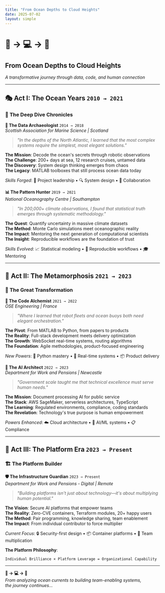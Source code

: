 ```yaml
---
title: "From Ocean Depths to Cloud Heights"
date: 2025-07-02
layout: simple
---
```


<div class="journey-hero">

# 🌊 → 💻 → 🚀
## From Ocean Depths to Cloud Heights

*A transformative journey through data, code, and human connection*

</div>


---

## 🎭 **Act I: The Ocean Years** `2010 → 2021`

<div class="era-ocean">

### 🌊 **The Deep Dive Chronicles**

<div class="role-card ocean-card">

**🔬 The Data Archaeologist** `2014 → 2018`  
*Scottish Association for Marine Science | Scotland*

> *"In the depths of the North Atlantic, I learned that the most complex systems require the simplest, most elegant solutions."*

**The Mission**: Decode the ocean's secrets through robotic observations  
**The Challenge**: 200+ days at sea, 12 research cruises, untamed data  
**The Discovery**: System design thinking emerges from chaos  
**The Legacy**: MATLAB toolboxes that still process ocean data today

*Skills Forged*: 🎯 Project leadership • 🔍 System design • 🤝 Collaboration

</div>

<div class="role-card ocean-card">

**📊 The Pattern Hunter** `2019 → 2021`  
*National Oceanography Centre | Southampton*

> *"In 200,000+ climate observations, I found that statistical truth emerges through systematic methodology."*

**The Quest**: Quantify uncertainty in massive climate datasets  
**The Method**: Monte Carlo simulations meet oceanographic reality  
**The Impact**: Mentoring the next generation of computational scientists  
**The Insight**: Reproducible workflows are the foundation of trust

*Skills Evolved*: 📈 Statistical modeling • 🔄 Reproducible workflows • 🎓 Mentoring

</div>

</div>

---

## 🦋 **Act II: The Metamorphosis** `2021 → 2023`

<div class="era-transition">

### 🔄 **The Great Transformation**

<div class="role-card transition-card">

**🔧 The Code Alchemist** `2021 → 2022`  
*OSE Engineering | France*

> *"Where I learned that robot fleets and ocean buoys both need elegant orchestration."*

**The Pivot**: From MATLAB to Python, from papers to products  
**The Reality**: Full-stack development meets delivery optimization  
**The Growth**: WebSocket real-time systems, routing algorithms  
**The Foundation**: Agile methodologies, product-focused engineering

*New Powers*: 🐍 Python mastery • 🔗 Real-time systems • 📦 Product delivery

</div>

<div class="role-card transition-card">

**🤖 The AI Architect** `2022 → 2023`  
*Department for Work and Pensions | Newcastle*

> *"Government scale taught me that technical excellence must serve human needs."*

**The Mission**: Document processing AI for public service  
**The Stack**: AWS SageMaker, serverless architectures, TypeScript  
**The Learning**: Regulated environments, compliance, coding standards  
**The Revelation**: Technology's true purpose is human empowerment

*Powers Enhanced*: ☁️ Cloud architecture • 🤖 AI/ML systems • 📋 Compliance

</div>

</div>

---

## 🚀 **Act III: The Platform Era** `2023 → Present`

<div class="era-platform">

### 🏗️ **The Platform Builder**

<div class="role-card platform-card">

**🛡️ The Infrastructure Guardian** `2023 → Present`  
*Department for Work and Pensions - Digital | Remote*

> *"Building platforms isn't just about technology—it's about multiplying human potential."*

**The Vision**: Secure AI platforms that empower teams  
**The Reality**: Zero-CVE containers, Terraform modules, 20+ happy users  
**The Method**: Pair programming, knowledge sharing, team enablement  
**The Impact**: From individual contributor to force multiplier

*Current Focus*: 🔒 Security-first design • 📦 Container platforms • 👥 Team multiplication

**The Platform Philosophy**:
```
Individual Brilliance × Platform Leverage = Organizational Capability
```

</div>

</div>

---

<div class="journey-footer">

**🌊 → 💻 → 🚀**  
*From analyzing ocean currents to building team-enabling systems,  
the journey continues...*

</div>

